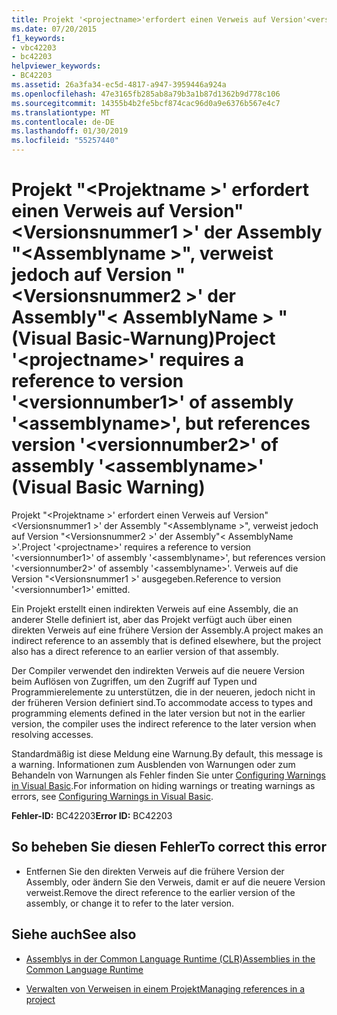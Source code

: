```yaml
---
title: Projekt '<projectname>'erfordert einen Verweis auf Version'<versionnumber1>'von Assembly'<assemblyname>", verweist jedoch auf Version '<versionnumber2>'von Assembly'<assemblyname>" (Visual Basic-Warnung)
ms.date: 07/20/2015
f1_keywords:
- vbc42203
- bc42203
helpviewer_keywords:
- BC42203
ms.assetid: 26a3fa34-ec5d-4817-a947-3959446a924a
ms.openlocfilehash: 47e3165fb285ab8a79b3a1b87d1362b9d778c106
ms.sourcegitcommit: 14355b4b2fe5bcf874cac96d0a9e6376b567e4c7
ms.translationtype: MT
ms.contentlocale: de-DE
ms.lasthandoff: 01/30/2019
ms.locfileid: "55257440"
---
```

# <a name="project-projectname-requires-a-reference-to-version-versionnumber1-of-assembly-assemblyname-but-references-version-versionnumber2-of-assembly-assemblyname-visual-basic-warning"></a><span data-ttu-id="5d694-102">Projekt "\<Projektname >' erfordert einen Verweis auf Version"\<Versionsnummer1 >' der Assembly "\<Assemblyname >", verweist jedoch auf Version "\<Versionsnummer2 >' der Assembly"\< AssemblyName > "(Visual Basic-Warnung)</span><span class="sxs-lookup"><span data-stu-id="5d694-102">Project '\<projectname>' requires a reference to version '\<versionnumber1>' of assembly '\<assemblyname>', but references version '\<versionnumber2>' of assembly '\<assemblyname>' (Visual Basic Warning)</span></span>
<span data-ttu-id="5d694-103">Projekt "\<Projektname >' erfordert einen Verweis auf Version"\<Versionsnummer1 >' der Assembly "\<Assemblyname >", verweist jedoch auf Version "\<Versionsnummer2 >' der Assembly"\< AssemblyName >'.</span><span class="sxs-lookup"><span data-stu-id="5d694-103">Project '\<projectname>' requires a reference to version '\<versionnumber1>' of assembly '\<assemblyname>', but references version '\<versionnumber2>' of assembly '\<assemblyname>'.</span></span> <span data-ttu-id="5d694-104">Verweis auf die Version "\<Versionsnummer1 >' ausgegeben.</span><span class="sxs-lookup"><span data-stu-id="5d694-104">Reference to version '\<versionnumber1>' emitted.</span></span>  
  
 <span data-ttu-id="5d694-105">Ein Projekt erstellt einen indirekten Verweis auf eine Assembly, die an anderer Stelle definiert ist, aber das Projekt verfügt auch über einen direkten Verweis auf eine frühere Version der Assembly.</span><span class="sxs-lookup"><span data-stu-id="5d694-105">A project makes an indirect reference to an assembly that is defined elsewhere, but the project also has a direct reference to an earlier version of that assembly.</span></span>  
  
 <span data-ttu-id="5d694-106">Der Compiler verwendet den indirekten Verweis auf die neuere Version beim Auflösen von Zugriffen, um den Zugriff auf Typen und Programmierelemente zu unterstützen, die in der neueren, jedoch nicht in der früheren Version definiert sind.</span><span class="sxs-lookup"><span data-stu-id="5d694-106">To accommodate access to types and programming elements defined in the later version but not in the earlier version, the compiler uses the indirect reference to the later version when resolving accesses.</span></span>  
  
 <span data-ttu-id="5d694-107">Standardmäßig ist diese Meldung eine Warnung.</span><span class="sxs-lookup"><span data-stu-id="5d694-107">By default, this message is a warning.</span></span> <span data-ttu-id="5d694-108">Informationen zum Ausblenden von Warnungen oder zum Behandeln von Warnungen als Fehler finden Sie unter [Configuring Warnings in Visual Basic](/visualstudio/ide/configuring-warnings-in-visual-basic).</span><span class="sxs-lookup"><span data-stu-id="5d694-108">For information on hiding warnings or treating warnings as errors, see [Configuring Warnings in Visual Basic](/visualstudio/ide/configuring-warnings-in-visual-basic).</span></span>  
  
 <span data-ttu-id="5d694-109">**Fehler-ID:** BC42203</span><span class="sxs-lookup"><span data-stu-id="5d694-109">**Error ID:** BC42203</span></span>  
  
## <a name="to-correct-this-error"></a><span data-ttu-id="5d694-110">So beheben Sie diesen Fehler</span><span class="sxs-lookup"><span data-stu-id="5d694-110">To correct this error</span></span>  
  
-   <span data-ttu-id="5d694-111">Entfernen Sie den direkten Verweis auf die frühere Version der Assembly, oder ändern Sie den Verweis, damit er auf die neuere Version verweist.</span><span class="sxs-lookup"><span data-stu-id="5d694-111">Remove the direct reference to the earlier version of the assembly, or change it to refer to the later version.</span></span>  
  
## <a name="see-also"></a><span data-ttu-id="5d694-112">Siehe auch</span><span class="sxs-lookup"><span data-stu-id="5d694-112">See also</span></span>
- [<span data-ttu-id="5d694-113">Assemblys in der Common Language Runtime (CLR)</span><span class="sxs-lookup"><span data-stu-id="5d694-113">Assemblies in the Common Language Runtime</span></span>](../../framework/app-domains/assemblies-in-the-common-language-runtime.md)

- [<span data-ttu-id="5d694-114">Verwalten von Verweisen in einem Projekt</span><span class="sxs-lookup"><span data-stu-id="5d694-114">Managing references in a project</span></span>](/visualstudio/ide/managing-references-in-a-project)


